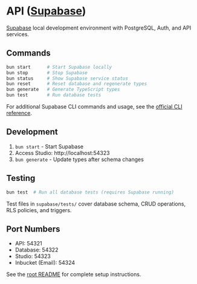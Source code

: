 # API ([Supabase](https://supabase.com/))

[Supabase](https://supabase.com/) local development environment with PostgreSQL, Auth, and API services.

## Commands

```bash
bun start      # Start Supabase locally
bun stop       # Stop Supabase
bun status     # Show Supabase service status
bun reset      # Reset database and regenerate types
bun generate   # Generate TypeScript types
bun test       # Run database tests
```

For additional Supabase CLI commands and usage, see the [official CLI reference](https://supabase.com/docs/reference/cli/introduction).

## Development

1. `bun start` - Start Supabase
2. Access Studio: http://localhost:54323
3. `bun generate` - Update types after schema changes

## Testing

```bash
bun test  # Run all database tests (requires Supabase running)
```

Test files in `supabase/tests/` cover database schema, CRUD operations, RLS policies, and triggers.

## Port Numbers

- API: 54321
- Database: 54322
- Studio: 54323
- Inbucket (Email): 54324

See the [root README](../../README.md) for complete setup instructions.
